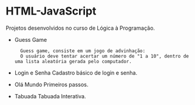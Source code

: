 # HTML-JavaScript

Projetos desenvolvidos no curso de Lógica à Programação.

- Guess Game
    
        Guess game, consiste em um jogo de advinhação:
        O usuário deve tentar acertar um número de "1 a 10", dentro de uma lista aleatória gerada pelo computador.
    
- Login e Senha
     Cadastro básico de login e senha.
     
- Olá Mundo
    Primeiros passos.

- Tabuada
    Tabuada Interativa.
